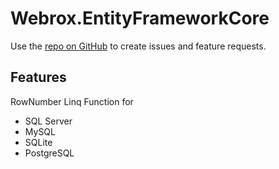 # Webrox.EntityFrameworkCore

Use the [repo on GitHub](https://github.com/Poppyto/Webrox.EntityFrameworkCore) to create issues and feature requests.

## Features

RowNumber Linq Function for 

- SQL Server
- MySQL
- SQLite
- PostgreSQL